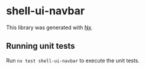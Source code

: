 # shell-ui-navbar

This library was generated with [Nx](https://nx.dev).

## Running unit tests

Run `nx test shell-ui-navbar` to execute the unit tests.
